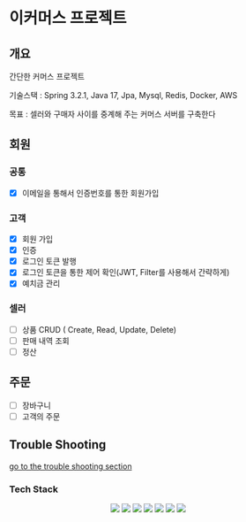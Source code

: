 # 이커머스 프로젝트

## 개요
간단한 커머스 프로젝트

기술스택 : Spring 3.2.1, Java 17, Jpa, Mysql, Redis, Docker, AWS

목표 : 셀러와 구매자 사이를 중계해 주는 커머스 서버를 구축한다

## 회원
### 공통
- [x] 이메일을 통해서 인증번호를 통한 회원가입

### 고객
- [x] 회원 가입
- [x] 인증
- [x] 로그인 토큰 발행
- [x] 로그인 토큰을 통한 제어 확인(JWT, Filter를 사용해서 간략하게)
- [x] 예치금 관리

### 셀러
- [ ] 상품 CRUD ( Create, Read, Update, Delete)
- [ ] 판매 내역 조회
- [ ] 정산

## 주문
- [ ] 장바구니
- [ ] 고객의 주문

## Trouble Shooting
[go to the trouble shooting section](doc/TroubleShooting.md)


### Tech Stack
<div align=center> 
  <img src="https://img.shields.io/badge/java-007396?style=for-the-badge&logo=java&logoColor=white"> 
  <img src="https://img.shields.io/badge/spring boot-6DB33F?style=for-the-badge&logo=Spring Boot&logoColor=white">
  <img src="https://img.shields.io/badge/mysql-003545?style=for-the-badge&logo=mysql&logoColor=white"> 
  <img src="https://img.shields.io/badge/git-F05032?style=for-the-badge&logo=git&logoColor=white">
  <img src="https://img.shields.io/badge/Docker-2496ED?style=for-the-badge&logo=Docker&logoColor=white"/>
  <img src="https://img.shields.io/badge/REDIS-DC382D?style=for-the-badge&logo=Redis&logoColor=white"/>
  <img src="https://img.shields.io/badge/aws-232F3E?style=for-the-badge&logo=Amazon AWS&logoColor=white"/>
</div>